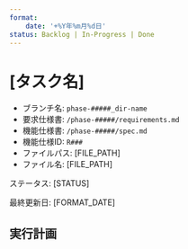 ```yaml
---
format:
    date: '+%Y年%m月%d日'
status: Backlog | In-Progress | Done
---
```


# [タスク名]

<!--
Example

- **phase-number**: phase-00001, phase-00002, ...
- **dir-name**: 001-feature-name, 002-feature-name, ...
-->

- ブランチ名: `phase-#####_dir-name`
- 要求仕様書: `/phase-#####/requirements.md`
- 機能仕様書: `/phase-#####/spec.md`
- 機能仕様ID: `R###`
- ファイルパス: [FILE_PATH]
- ファイル名: [FILE_PATH]

ステータス: [STATUS]

最終更新日: [FORMAT_DATE]

## 実行計画

<!--

Example

- [] To-Be item
- [] To-Be item
- [] To-Be item
- [] To-Be item
- [] To-Be item

-->

